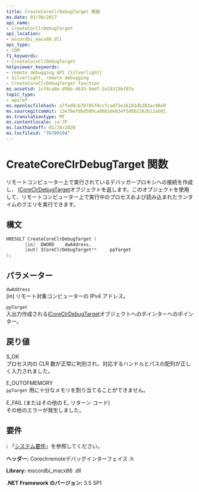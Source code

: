 ```yaml
---
title: CreateCoreClrDebugTarget 関数
ms.date: 03/30/2017
api_name:
- CreateCorClrDebugTarget
api_location:
- mscordbi_macx86.dll
api_type:
- COM
f1_keywords:
- CreateCoreClrDebugTarget
helpviewer_keywords:
- remote debugging API [Silverlight]
- Silverlight, remote debugging
- CreateCoreClrDebugTarget function
ms.assetid: 1cf4ca8e-d9bb-4633-9adf-5e24315bf87a
topic_type:
- apiref
ms.openlocfilehash: a7fed8cb70785f0ccfcadf1e16181db303ac98e0
ms.sourcegitcommit: 13e79efdbd589cad6b1de634f5d6b1262b12ab01
ms.translationtype: MT
ms.contentlocale: ja-JP
ms.lasthandoff: 01/28/2020
ms.locfileid: "76789194"
---
```

# <a name="createcoreclrdebugtarget-function"></a>CreateCoreClrDebugTarget 関数
リモートコンピューター上で実行されているデバッガープロキシへの接続を作成し、 [ICoreClrDebugTarget](icoreclrdebugtarget-interface.md)オブジェクトを返します。このオブジェクトを使用して、リモートコンピューター上で実行中のプロセスおよび読み込まれたランタイムのクエリを実行できます。  
  
## <a name="syntax"></a>構文  
  
```cpp  
HRESULT CreateCoreClrDebugTarget (  
       [in]  DWORD    dwAddress,   
       [out] ICoreClrDebugTarget**     ppTarget  
);  
```  
  
## <a name="parameters"></a>パラメーター  
 `dwAddress`  
 [in] リモート対象コンピューターの IPv4 アドレス。  
  
 `ppTarget`  
 入出力作成される[ICoreClrDebugTarget](icoreclrdebugtarget-interface.md)オブジェクトへのポインターへのポインター。  
  
## <a name="return-value"></a>戻り値  
 S_OK  
 プロセス内の CLR 数が正常に判別され、対応するハンドルとパスの配列が正しく入力されました。  
  
 E_OUTOFMEMORY  
 `ppTarget`  用に十分なメモリを割り当てることができません。  
  
 E_FAIL (またはその他の E_ リターン コード)  
 その他のエラーが発生しました。  
  
## <a name="requirements"></a>要件  
 **:** 「[システム要件](../../../../docs/framework/get-started/system-requirements.md)」を参照してください。  
  
 **ヘッダー:** Coreclrremoteデバッグインターフェイス .h  
  
 **Library:** mscordbi_macx86 .dll  
  
 **.NET Framework のバージョン:** 3.5 SP1
